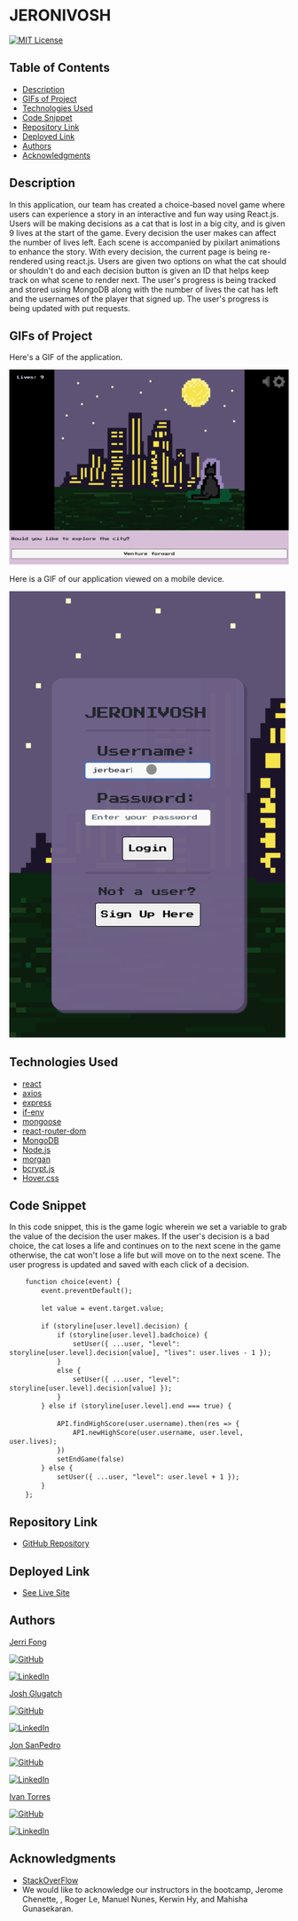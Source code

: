 # JERONIVOSH


[![MIT License](https://img.shields.io/badge/License-MIT-blue.svg)](https://www.mit.edu/~amini/LICENSE.md)

## Table of Contents
* [Description](#description)
* [GIFs of Project](#gifs-of-project)
* [Technologies Used](#technologies-used)
* [Code Snippet](#code-snippet)
* [Repository Link](#repository-link)
* [Deployed Link](#deployed-link)
* [Authors](#authors)
* [Acknowledgments](#acknowledgments)

## Description 

In this application, our team has created a choice-based novel game where users can experience a story in an interactive and fun way using React.js. Users will be making decisions as a cat that is lost in a big city, and is given 9 lives at the start of the game. Every decision the user makes can affect the number of lives left. Each scene is accompanied by pixilart animations to enhance the story. With every decision, the current page is being re-rendered using react.js. Users are given two options on what the cat should or shouldn't do and each decision button is given an ID that helps keep track on what scene to render next. The user's progress is being tracked and stored using MongoDB along with the number of lives the cat has left and the usernames of the player that signed up. The user's progress is being updated with put requests.

## GIFs of Project

Here's a GIF of the application.

![Gif](./assets/gameplaygif.gif)

Here is a GIF of our application viewed on a mobile device. 

![Gif](./assets/mobile.gif)

## Technologies Used
* [react](https://reactjs.org/)
* [axios](https://www.npmjs.com/package/axios)
* [express](https://www.npmjs.com/package/express)
* [if-env](https://www.npmjs.com/package/if-env)
* [mongoose](https://mongoosejs.com/)
* [react-router-dom](https://reactrouter.com/)
* [MongoDB](https://www.mongodb.com/)
* [Node.js](https://nodejs.org/en/)
* [morgan](https://www.npmjs.com/package/morgan)
* [bcrypt.js](https://www.npmjs.com/package/bcryptjs)
* [Hover.css](https://ianlunn.github.io/Hover/)

## Code Snippet

In this code snippet, this is the game logic wherein we set a variable to grab the value of the decision the user makes. If the user's decision is a bad choice, the cat loses a life and continues on to the next scene in the game otherwise, the cat won't lose a life but will move on to the next scene. The user progress is updated and saved with each click of a decision.

```
    function choice(event) {
        event.preventDefault();

        let value = event.target.value;

        if (storyline[user.level].decision) {
            if (storyline[user.level].badchoice) {
                setUser({ ...user, "level": storyline[user.level].decision[value], "lives": user.lives - 1 });
            }
            else {
                setUser({ ...user, "level": storyline[user.level].decision[value] });
            }
        } else if (storyline[user.level].end === true) {

            API.findHighScore(user.username).then(res => {
                API.newHighScore(user.username, user.level, user.lives);
            })
            setEndGame(false)
        } else {
            setUser({ ...user, "level": user.level + 1 });
        }
    };
```

## Repository Link
* [GitHub Repository](https://github.com/joshglugatch/JERONIVOSH)

## Deployed Link
* [See Live Site](http://jeronivosh.herokuapp.com/)

## Authors 

[Jerri Fong](https://janessaref.herokuapp.com)

[![GitHub](https://img.shields.io/badge/github-%23100000.svg?&style=for-the-badge&logo=github&logoColor=white)](https://github.com/janessaref)

[![LinkedIn](https://img.shields.io/badge/linkedin-%230077B5.svg?&style=for-the-badge&logo=linkedin&logoColor=white)](https://linkedin.com/in/janessafong)


[Josh Glugatch](https://josh-glugatch.herokuapp.com/)


[![GitHub](https://img.shields.io/badge/github-%23100000.svg?&style=for-the-badge&logo=github&logoColor=white)](https://github.com/joshglugatch)

[![LinkedIn](https://img.shields.io/badge/linkedin-%230077B5.svg?&style=for-the-badge&logo=linkedin&logoColor=white)](www.linkedin.com/in/joshua-glugatch)


[Jon SanPedro](https://jsp-react-portfolio.herokuapp.com/)

[![GitHub](https://img.shields.io/badge/github-%23100000.svg?&style=for-the-badge&logo=github&logoColor=white)](https://github.com/jsp117)

[![LinkedIn](https://img.shields.io/badge/linkedin-%230077B5.svg?&style=for-the-badge&logo=linkedin&logoColor=white)](https://www.linkedin.com/in/jonathansanpedro/)


[Ivan Torres](https://ivan-torres-mia.herokuapp.com/)

[![GitHub](https://img.shields.io/badge/github-%23100000.svg?&style=for-the-badge&logo=github&logoColor=white)](https://github.com/IvanTorresMia)

[![LinkedIn](https://img.shields.io/badge/linkedin-%230077B5.svg?&style=for-the-badge&logo=linkedin&logoColor=white)](www.linkedin.com/in/ivan-torres-0828931b2)

## Acknowledgments
* [StackOverFlow](https://stackoverflow.com/)
* We would like to acknowledge our instructors in the bootcamp, Jerome Chenette, , Roger Le, Manuel Nunes, Kerwin Hy, and Mahisha Gunasekaran.

